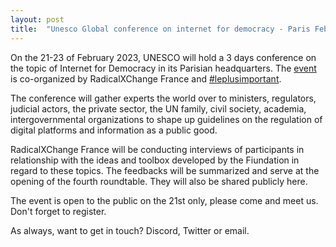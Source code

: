 ```yaml
---
layout: post
title:  "Unesco Global conference on internet for democracy - Paris Feb 21-23"
---
```


On the 21-23 of February 2023, UNESCO will hold a 3 days conference on the topic of Internet for Democracy in its Parisian headquarters. The [event](https://www.unesco.org/en/internet-conference) is co-organized by RadicalXChange France and [#leplusimportant](https://leplusimportant.org/).

The conference will gather experts the world over to ministers, regulators, judicial actors, the private sector, the UN family, civil society, academia, intergovernmental organizations to shape up guidelines on the regulation of digital platforms and  information as a public good.

RadicalXChange France will be conducting interviews of participants in relationship with the ideas and toolbox developed by the Fiundation in regard to these topics. The feedbacks will be summarized and serve at the opening of the fourth roundtable. They will also be shared publicly here.

The event is open to the public on the 21st only, please come and meet us. Don't forget to register.

As always, want to get in touch? Discord, Twitter or email.
